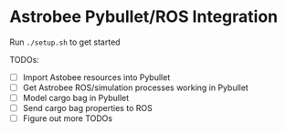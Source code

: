 # Astrobee Pybullet/ROS Integration

Run `./setup.sh` to get started

TODOs:
- [ ] Import Astobee resources into Pybullet
- [ ] Get Astrobee ROS/simulation processes working in Pybullet
- [ ] Model cargo bag in Pybullet
- [ ] Send cargo bag properties to ROS
- [ ] Figure out more TODOs
